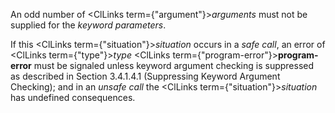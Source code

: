 



An odd number of <ClLinks  term={"argument"}><i>arguments</i></ClLinks> must not be supplied for the *keyword parameters*. 



If this <ClLinks  term={"situation"}><i>situation</i></ClLinks> occurs in a *safe call*, an error of <ClLinks  term={"type"}><i>type</i></ClLinks> <ClLinks  term={"program-error"}><b>program-error</b></ClLinks> must be signaled unless keyword argument checking is suppressed as described in Section 3.4.1.4.1 (Suppressing Keyword Argument Checking); and in an *unsafe call* the <ClLinks  term={"situation"}><i>situation</i></ClLinks> has undefined consequences. 



